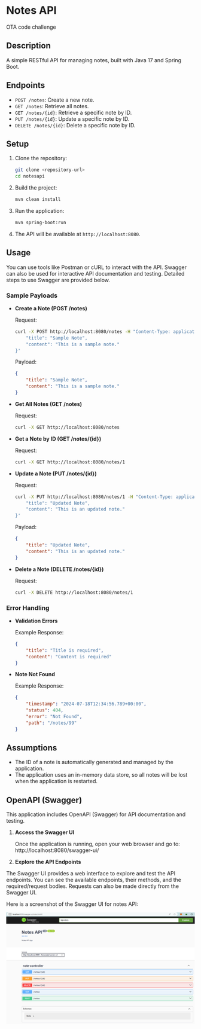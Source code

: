 # Notes API
OTA code challenge

## Description
A simple RESTful API for managing notes, built with Java 17 and Spring Boot.

## Endpoints

- `POST /notes`: Create a new note.
- `GET /notes`: Retrieve all notes.
- `GET /notes/{id}`: Retrieve a specific note by ID.
- `PUT /notes/{id}`: Update a specific note by ID.
- `DELETE /notes/{id}`: Delete a specific note by ID.

## Setup

1. Clone the repository:
    ```sh
    git clone <repository-url>
    cd notesapi
    ```

2. Build the project:
    ```sh
    mvn clean install
    ```

3. Run the application:
    ```sh
    mvn spring-boot:run
    ```

4. The API will be available at `http://localhost:8080`.

## Usage

You can use tools like Postman or cURL to interact with the API. Swagger can also be used for interactive API documentation and testing. Detailed steps to use Swagger are provided below.

### Sample Payloads

- **Create a Note (POST /notes)**

    Request:
    ```sh
    curl -X POST http://localhost:8080/notes -H "Content-Type: application/json" -d '{
        "title": "Sample Note",
        "content": "This is a sample note."
    }'
    ```

    Payload:
    ```json
    {
        "title": "Sample Note",
        "content": "This is a sample note."
    }
    ```

- **Get All Notes (GET /notes)**

    Request:
    ```sh
    curl -X GET http://localhost:8080/notes
    ```

- **Get a Note by ID (GET /notes/{id})**

    Request:
    ```sh
    curl -X GET http://localhost:8080/notes/1
    ```

- **Update a Note (PUT /notes/{id})**

    Request:
    ```sh
    curl -X PUT http://localhost:8080/notes/1 -H "Content-Type: application/json" -d '{
        "title": "Updated Note",
        "content": "This is an updated note."
    }'
    ```

    Payload:
    ```json
    {
        "title": "Updated Note",
        "content": "This is an updated note."
    }
    ```

- **Delete a Note (DELETE /notes/{id})**

    Request:
    ```sh
    curl -X DELETE http://localhost:8080/notes/1
    ```

### Error Handling

- **Validation Errors**

    Example Response:
    ```json
    {
        "title": "Title is required",
        "content": "Content is required"
    }
    ```

- **Note Not Found**

    Example Response:
    ```json
    {
        "timestamp": "2024-07-18T12:34:56.789+00:00",
        "status": 404,
        "error": "Not Found",
        "path": "/notes/99"
    }
    ```

## Assumptions

- The ID of a note is automatically generated and managed by the application.
- The application uses an in-memory data store, so all notes will be lost when the application is restarted.

## OpenAPI (Swagger)
This application includes OpenAPI (Swagger) for API documentation and testing.

1. **Access the Swagger UI**

   Once the application is running, open your web browser and go to: http://localhost:8080/swagger-ui/

   
2. **Explore the API Endpoints**

The Swagger UI provides a web interface to explore and test the API endpoints.
You can see the available endpoints, their methods, and the required/request bodies.
Requests can also be made directly from the Swagger UI.

Here is a screenshot of the Swagger UI for notes API:

![Swagger UI](src/main/resources/swagger/notesapi.png)